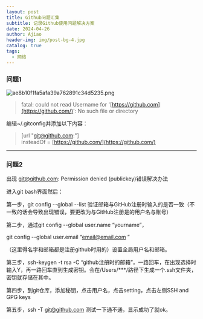 ```yaml
---
layout: post
title: Github问题汇集
subtitle: 记录Github使用问题解决方案
date: 2024-04-26
author: Ajiao
header-img: img/post-bg-4.jpg
catalog: true
tags:
  - 网络
---
```

### 问题1

![ae8b10f1fa5afa39a762891c34d5235.png](https://s2.loli.net/2024/04/26/VyabpvXM7ozhZWK.png)

> fatal: could not read Username for '[https://github.com](https://github.com/)': No such file or directory

编辑~/.gitconfig并添加以下内容：


>[url "git@github.com:"]  
insteadOf = [https://github.com/](https://github.com/)


---
### 问题2   

出现 git@github.com: Permission denied (publickey)错误解决办法

进入git bash界面然后：

第一步，git config --global --list 验证邮箱与GitHub注册时输入的是否一致（不一致的话会导致出现错误，要更改为与GitHub注册是的用户名与账号）

第二步，通过git config --global user.name “yourname”，

git config --global user.email “email@email.com ”

（这里得名字和邮箱都是注册github时用的）设置全局用户名和邮箱。

第三步，ssh-keygen -t rsa -C “github注册时的邮箱”，一路回车，在出现选择时输入Y，再一路回车直到生成密钥。会在/Users/***/路径下生成一个.ssh文件夹，密钥就存储在其中。

第四步，到git仓库，添加秘钥，点击用户名，点击setting，点击左侧SSH and GPG keys

第五步，ssh -T git@github.com 测试一下通不通，显示成功了就ok。